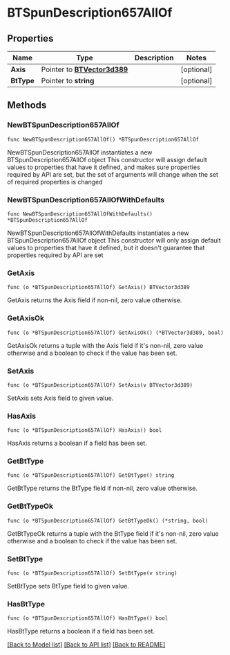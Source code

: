 # BTSpunDescription657AllOf

## Properties

Name | Type | Description | Notes
------------ | ------------- | ------------- | -------------
**Axis** | Pointer to [**BTVector3d389**](BTVector3d389.md) |  | [optional] 
**BtType** | Pointer to **string** |  | [optional] 

## Methods

### NewBTSpunDescription657AllOf

`func NewBTSpunDescription657AllOf() *BTSpunDescription657AllOf`

NewBTSpunDescription657AllOf instantiates a new BTSpunDescription657AllOf object
This constructor will assign default values to properties that have it defined,
and makes sure properties required by API are set, but the set of arguments
will change when the set of required properties is changed

### NewBTSpunDescription657AllOfWithDefaults

`func NewBTSpunDescription657AllOfWithDefaults() *BTSpunDescription657AllOf`

NewBTSpunDescription657AllOfWithDefaults instantiates a new BTSpunDescription657AllOf object
This constructor will only assign default values to properties that have it defined,
but it doesn't guarantee that properties required by API are set

### GetAxis

`func (o *BTSpunDescription657AllOf) GetAxis() BTVector3d389`

GetAxis returns the Axis field if non-nil, zero value otherwise.

### GetAxisOk

`func (o *BTSpunDescription657AllOf) GetAxisOk() (*BTVector3d389, bool)`

GetAxisOk returns a tuple with the Axis field if it's non-nil, zero value otherwise
and a boolean to check if the value has been set.

### SetAxis

`func (o *BTSpunDescription657AllOf) SetAxis(v BTVector3d389)`

SetAxis sets Axis field to given value.

### HasAxis

`func (o *BTSpunDescription657AllOf) HasAxis() bool`

HasAxis returns a boolean if a field has been set.

### GetBtType

`func (o *BTSpunDescription657AllOf) GetBtType() string`

GetBtType returns the BtType field if non-nil, zero value otherwise.

### GetBtTypeOk

`func (o *BTSpunDescription657AllOf) GetBtTypeOk() (*string, bool)`

GetBtTypeOk returns a tuple with the BtType field if it's non-nil, zero value otherwise
and a boolean to check if the value has been set.

### SetBtType

`func (o *BTSpunDescription657AllOf) SetBtType(v string)`

SetBtType sets BtType field to given value.

### HasBtType

`func (o *BTSpunDescription657AllOf) HasBtType() bool`

HasBtType returns a boolean if a field has been set.


[[Back to Model list]](../README.md#documentation-for-models) [[Back to API list]](../README.md#documentation-for-api-endpoints) [[Back to README]](../README.md)


